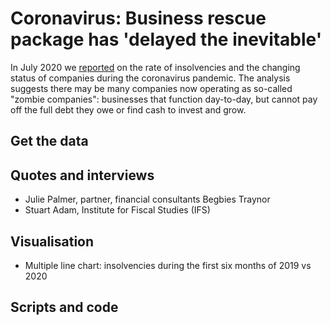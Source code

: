 # Coronavirus: Business rescue package has 'delayed the inevitable'

In July 2020 we [reported](https://www.bbc.co.uk/news/uk-53417948) on the rate of insolvencies and the changing status of companies during the coronavirus pandemic. The analysis suggests there may be many companies now operating as so-called "zombie companies": businesses that function day-to-day, but cannot pay off the full debt they owe or find cash to invest and grow.



## Get the data

## Quotes and interviews

* Julie Palmer, partner, financial consultants Begbies Traynor
* Stuart Adam, Institute for Fiscal Studies (IFS)

## Visualisation

* Multiple line chart: insolvencies during the first six months of 2019 vs 2020

## Scripts and code
